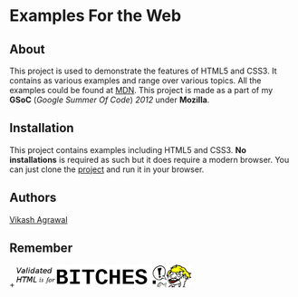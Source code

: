 Examples For the Web
====================

About
-----

This project is used to demonstrate the features of HTML5 and CSS3. It contains as various examples and range over various topics.
All the examples could be found at [MDN](https://developer.mozilla.org/).
This project is made as a part of my __GSoC__ (_Google_ _Summer_ _Of_ _Code_) _2012_ under __Mozilla__.


Installation
------------

This project contains examples including HTML5 and CSS3. __No__ __installations__ is required as such but it does require a modern browser.
You can just clone the [project](https://github.com/ivikash/Examples-for-the-web.git) and run it in your browser. 
 
Authors
-------

[Vikash Agrawal](mailto:vikashagrawal1990@gmail.com>)


Remember
-------- 

+![Validated HTML](/img/invalid.png)
